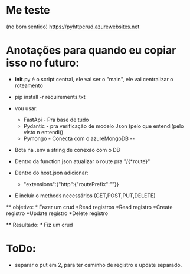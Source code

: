 # Me teste
(no bom sentido)
https://pyhttpcrud.azurewebsites.net

# Anotações para quando eu copiar isso no futuro:
* __init__.py é o script central, ele vai ser o "main", ele vai centralizar o roteamento
* pip install -r requirements.txt
* vou usar:
    * FastApi - Pra base de tudo
    * Pydantic - pra verificação de modelo Json (pelo que entendi(pelo visto n entendi))
    * Pymongo - Conecta com o azureMongoDB
--
* Bota na .env a string de conexão com o DB
* Dentro da function.json atualizar o route pra "/{*route}"
* Dentro do host.json adicionar:
    * "extensions":{"http":{"routePrefix":""}}

* E incluir o methods necessários (GET,POST,PUT,DELETE)
    

** objetivo:
    * Fazer um crud
        *Read registros
        *Read registro
        *Create registro
        *Update registro
        *Delete registro

** Resultado:
    * Fiz um crud

# ToDo:
* separar o put em 2, para ter caminho de registro e update separado.